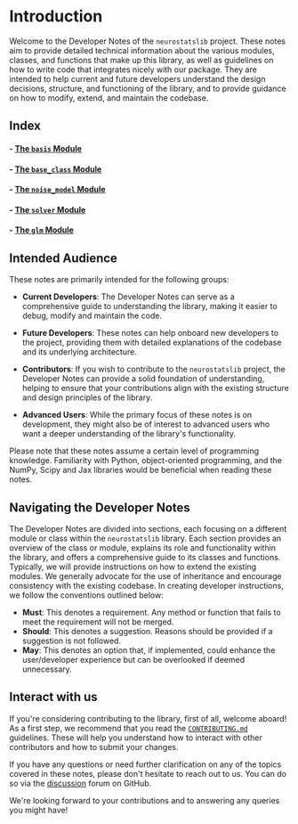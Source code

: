 # Introduction

Welcome to the Developer Notes of the `neurostatslib` project. These notes aim to provide detailed technical information about the various modules, classes, and functions that make up this library, as well as guidelines on how to write code that integrates nicely with our package. They are intended to help current and future developers understand the design decisions, structure, and functioning of the library, and to provide guidance on how to modify, extend, and maintain the codebase.

## Index

#### - [The `basis` Module](01-basis_module.md)
#### - [The `base_class` Module](02-base_class.md)
#### - [The `noise_model` Module](03-noise_model.md)
#### - [The `solver` Module](04-solver.md)
#### - [The `glm` Module](05-glm.md)

## Intended Audience

These notes are primarily intended for the following groups:

- **Current Developers**: The Developer Notes can serve as a comprehensive guide to understanding the library, making it easier to debug, modify and maintain the code.

- **Future Developers**: These notes can help onboard new developers to the project, providing them with detailed explanations of the codebase and its underlying architecture.

- **Contributors**: If you wish to contribute to the `neurostatslib` project, the Developer Notes can provide a solid foundation of understanding, helping to ensure that your contributions align with the existing structure and design principles of the library.

- **Advanced Users**: While the primary focus of these notes is on development, they might also be of interest to advanced users who want a deeper understanding of the library's functionality. 

Please note that these notes assume a certain level of programming knowledge. Familiarity with Python, object-oriented programming, and the NumPy, Scipy and Jax libraries would be beneficial when reading these notes.

## Navigating the Developer Notes

The Developer Notes are divided into sections, each focusing on a different module or class within the `neurostatslib` library. Each section provides an overview of the class or module, explains its role and functionality within the library, and offers a comprehensive guide to its classes and functions. Typically, we will provide instructions on how to extend the existing modules. We generally advocate for the use of inheritance and encourage consistency with the existing codebase. In creating developer instructions, we follow the conventions outlined below:

- **Must**: This denotes a requirement. Any method or function that fails to meet the requirement will not be merged.
- **Should**: This denotes a suggestion. Reasons should be provided if a suggestion is not followed.
- **May**: This denotes an option that, if implemented, could enhance the user/developer experience but can be overlooked if deemed unnecessary. 

## Interact with us

If you're considering contributing to the library, first of all, welcome aboard! As a first step, we recommend that you read the [`CONTRIBUTING.md`](https://github.com/flatironinstitute/generalized-linear-models/blob/main/CONTRIBUTING.md) guidelines. These will help you understand how to interact with other contributors and how to submit your changes.

If you have any questions or need further clarification on any of the topics covered in these notes, please don't hesitate to reach out to us. You can do so via the [discussion](https://github.com/flatironinstitute/generalized-linear-models/discussions/landing) forum on GitHub.

We're looking forward to your contributions and to answering any queries you might have!




